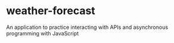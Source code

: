 # weather-forecast
An application to practice interacting with APIs and asynchronous programming with JavaScript
